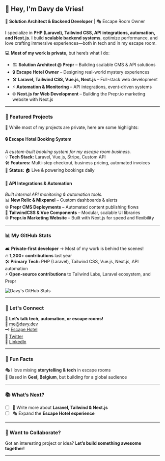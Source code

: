 ## **👋 Hey, I'm Davy de Vries!**  
🚀 **Solution Architect & Backend Developer** | 🎭 Escape Room Owner

I specialize in **PHP (Laravel), Tailwind CSS, API integrations, automation, and Next.js**. I build **scalable backend systems**, optimize performance, and love crafting immersive experiences—both in tech and in my escape room.  

💻 **Most of my work is private**, but here’s what I do:  
- 🏗 **Solution Architect @ Prepr** – Building scalable CMS & API solutions  
- 🔒 **Escape Hotel Owner** – Designing real-world mystery experiences  
- 🛠 **Laravel, Tailwind CSS, Vue.js, Next.js** – Full-stack web development  
- ⚡ **Automation & Monitoring** – API integrations, event-driven systems  
- 🌐 **Next.js for Web Development** – Building the Prepr.io marketing website with Next.js  

---

### **📌 Featured Projects**
🚨 While most of my projects are private, here are some highlights:  

#### **🔒 Escape Hotel Booking System**  
_A custom-built booking system for my escape room business._  
💡 **Tech Stack:** Laravel, Vue.js, Stripe, Custom API  
🛠 **Features:** Multi-step checkout, business pricing, automated invoices  
📅 **Status:** 🏠 Live & powering bookings daily  

#### **📰 API Integrations & Automation**  
_Built internal API monitoring & automation tools._  
📊 **New Relic & Mixpanel** – Custom dashboards & alerts  
🌐 **Prepr CMS Deployments** – Automated content publishing flows  
🔄 **TailwindCSS & Vue Components** – Modular, scalable UI libraries  
🌐 **Prepr.io Marketing Website** – Built with Next.js for speed and flexibility  

---

### **📊 My GitHub Stats**
🛋 **Private-first developer** → Most of my work is behind the scenes!  
🔥 **1,200+ contributions** last year  
🛠 **Primary Tech:** PHP (Laravel), Tailwind CSS, Vue.js, Next.js, API automation  
⚡ **Open-source contributions** to Tailwind Labs, Laravel ecosystem, and Prepr  

![Davy's GitHub Stats](https://github-readme-stats.vercel.app/api?username=DavydeVries&show_icons=true&theme=transparent)  

---

### **💼 Let's Connect**
💬 **Let’s talk tech, automation, or escape rooms!**  
📧 [me@davy.dev](mailto:me@davy.dev)  
🗝️ [Escape Hotel](https://escapehotel.be)  
🐥 [Twitter](https://twitter.com/DavyDeVries)  
💼 [LinkedIn](http://linkedin.com/in/davy-de-vries/)  

---

### **🚀 Fun Facts**
🎭 I love mixing **storytelling & tech** in escape rooms  
📍 Based in **Geel, Belgium**, but building for a global audience  

---

### **📚 What’s Next?**
- [ ] 📖 Write more about **Laravel, Tailwind & Next.js**  
- [ ] 🎭 Expand the **Escape Hotel experience**  

---

### **📢 Want to Collaborate?**  
Got an interesting project or idea? **Let’s build something awesome together!**  

---
